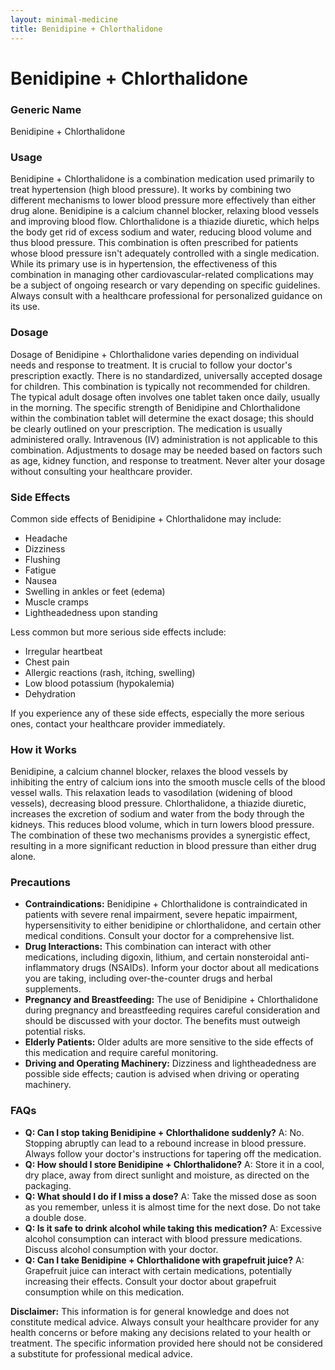```yaml
---
layout: minimal-medicine
title: Benidipine + Chlorthalidone
---
```


# Benidipine + Chlorthalidone
### Generic Name
Benidipine + Chlorthalidone


### Usage

Benidipine + Chlorthalidone is a combination medication used primarily to treat hypertension (high blood pressure).  It works by combining two different mechanisms to lower blood pressure more effectively than either drug alone.  Benidipine is a calcium channel blocker, relaxing blood vessels and improving blood flow. Chlorthalidone is a thiazide diuretic, which helps the body get rid of excess sodium and water, reducing blood volume and thus blood pressure.  This combination is often prescribed for patients whose blood pressure isn't adequately controlled with a single medication.  While its primary use is in hypertension, the effectiveness of this combination in managing other cardiovascular-related complications may be a subject of ongoing research or vary depending on specific guidelines.  Always consult with a healthcare professional for personalized guidance on its use.


### Dosage

Dosage of Benidipine + Chlorthalidone varies depending on individual needs and response to treatment.  It is crucial to follow your doctor's prescription exactly.  There is no standardized, universally accepted dosage for children. This combination is typically not recommended for children.  The typical adult dosage often involves one tablet taken once daily, usually in the morning. The specific strength of Benidipine and Chlorthalidone within the combination tablet will determine the exact dosage; this should be clearly outlined on your prescription.  The medication is usually administered orally.  Intravenous (IV) administration is not applicable to this combination.  Adjustments to dosage may be needed based on factors such as age, kidney function, and response to treatment.  Never alter your dosage without consulting your healthcare provider.


### Side Effects

Common side effects of Benidipine + Chlorthalidone may include:

* Headache
* Dizziness
* Flushing
* Fatigue
* Nausea
* Swelling in ankles or feet (edema)
* Muscle cramps
* Lightheadedness upon standing


Less common but more serious side effects include:

* Irregular heartbeat
* Chest pain
* Allergic reactions (rash, itching, swelling)
* Low blood potassium (hypokalemia)
* Dehydration


If you experience any of these side effects, especially the more serious ones, contact your healthcare provider immediately.


### How it Works

Benidipine, a calcium channel blocker, relaxes the blood vessels by inhibiting the entry of calcium ions into the smooth muscle cells of the blood vessel walls. This relaxation leads to vasodilation (widening of blood vessels), decreasing blood pressure.  Chlorthalidone, a thiazide diuretic, increases the excretion of sodium and water from the body through the kidneys.  This reduces blood volume, which in turn lowers blood pressure.  The combination of these two mechanisms provides a synergistic effect, resulting in a more significant reduction in blood pressure than either drug alone.


### Precautions

* **Contraindications:**  Benidipine + Chlorthalidone is contraindicated in patients with severe renal impairment, severe hepatic impairment, hypersensitivity to either benidipine or chlorthalidone, and certain other medical conditions.  Consult your doctor for a comprehensive list.
* **Drug Interactions:** This combination can interact with other medications, including digoxin, lithium, and certain nonsteroidal anti-inflammatory drugs (NSAIDs).  Inform your doctor about all medications you are taking, including over-the-counter drugs and herbal supplements.
* **Pregnancy and Breastfeeding:** The use of Benidipine + Chlorthalidone during pregnancy and breastfeeding requires careful consideration and should be discussed with your doctor.  The benefits must outweigh potential risks.
* **Elderly Patients:**  Older adults are more sensitive to the side effects of this medication and require careful monitoring.
* **Driving and Operating Machinery:** Dizziness and lightheadedness are possible side effects; caution is advised when driving or operating machinery.


### FAQs

* **Q: Can I stop taking Benidipine + Chlorthalidone suddenly?**  A: No.  Stopping abruptly can lead to a rebound increase in blood pressure.  Always follow your doctor's instructions for tapering off the medication.
* **Q: How should I store Benidipine + Chlorthalidone?**  A: Store it in a cool, dry place, away from direct sunlight and moisture, as directed on the packaging.
* **Q: What should I do if I miss a dose?**  A: Take the missed dose as soon as you remember, unless it is almost time for the next dose.  Do not take a double dose.
* **Q: Is it safe to drink alcohol while taking this medication?** A:  Excessive alcohol consumption can interact with blood pressure medications.  Discuss alcohol consumption with your doctor.
* **Q: Can I take Benidipine + Chlorthalidone with grapefruit juice?** A:  Grapefruit juice can interact with certain medications, potentially increasing their effects.  Consult your doctor about grapefruit consumption while on this medication.


**Disclaimer:** This information is for general knowledge and does not constitute medical advice. Always consult your healthcare provider for any health concerns or before making any decisions related to your health or treatment.  The specific information provided here should not be considered a substitute for professional medical advice.
